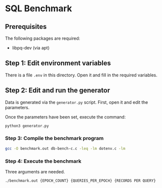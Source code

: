 # SQL Benchmark

## Prerequisites

The following packages are required:

- libpq-dev (via apt)

## Step 1: Edit environment variables

There is a file `.env` in this directory. Open it and fill in the required variables.

## Step 2: Edit and run the generator

Data is generated via the `generator.py` script. First, open it and edit the parameters.

Once the parameters have been set, execute the command:

```bash
python3 generator.py
```

### Step 3: Compile the benchmark program

```bash
gcc -O benchmark.out db-bench-c.c -leq -lm dotenv.c -lm
``` 

### Step 4: Execute the benchmark

Three arguments are needed.

```bash
./benchmark.out {EPOCH_COUNT} {QUERIES_PER_EPOCH} {RECORDS PER QUERY}
```
